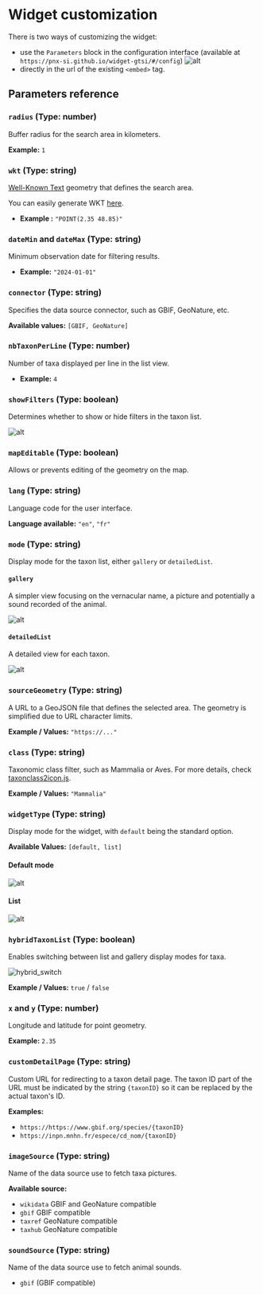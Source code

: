# Widget customization

There is two ways of customizing the widget:

- use the `Parameters` block in the configuration interface (available at `https://pnx-si.github.io/widget-gtsi/#/config`)
  ![alt](images/parameters.png)
- directly in the url of the existing `<embed>` tag.

## Parameters reference

### `radius` (**Type:** number)

Buffer radius for the search area in kilometers.

**Example:** `1`

### `wkt` (**Type:** string)

[Well-Known Text](https://fr.wikipedia.org/wiki/Well-known_text) geometry that defines the search area.

You can easily generate WKT [here](https://wktmap.com/).

- **Example :** `"POINT(2.35 48.85)"`

### `dateMin` and `dateMax` (**Type:** string)

Minimum observation date for filtering results.

- **Example:** `"2024-01-01"`

### `connector` (**Type:** string)

Specifies the data source connector, such as GBIF, GeoNature, etc.

**Available values:** `[GBIF, GeoNature]`

### `nbTaxonPerLine` (**Type:** number)

Number of taxa displayed per line in the list view.

- **Example:** `4`

### `showFilters` (**Type:** boolean)

Determines whether to show or hide filters in the taxon list.

![alt](images/customize/filter_switch.gif)

### `mapEditable` (**Type:** boolean)

Allows or prevents editing of the geometry on the map.

### `lang` (**Type:** string)

Language code for the user interface.

**Language available:** `"en"`, `"fr"`

### `mode` (**Type:** string)

Display mode for the taxon list, either `gallery` or `detailedList`.

#### `gallery`

A simpler view focusing on the vernacular name, a picture and potentially a sound recorded of the animal.

![alt](images/first_result_gallery.png)

#### `detailedList`

A detailed view for each taxon.

![alt](images/first_result.png)

### `sourceGeometry` (**Type:** string)

A URL to a GeoJSON file that defines the selected area. The geometry is simplified due to URL character limits.

**Example / Values:** `"https://..."`

### `class` (**Type:** string)

Taxonomic class filter, such as Mammalia or Aves. For more details, check [taxonclass2icon.js](https://github.com/PnX-SI/widget-gtsi/blob/main/src/assets/taxonclass2icon.js).

**Example / Values:** `"Mammalia"`

### `widgetType` (**Type:** string)

Display mode for the widget, with `default` being the standard option.

**Available Values:** `[default, list]`

#### Default mode

![alt](images/maplist_mode.png)

#### List

![alt](images/first_result_gallery.png)

### `hybridTaxonList` (**Type:** boolean)

Enables switching between list and gallery display modes for taxa.

![hybrid_switch](images/customize/hybrid_switch.gif)

**Example / Values:** `true` / `false`

### `x` and `y` (**Type:** number)

Longitude and latitude for point geometry.

**Example:** `2.35`

### `customDetailPage` (**Type:** string)

Custom URL for redirecting to a taxon detail page. The taxon ID part of the URL must be indicated by the string `{taxonID}` so it can be replaced by the actual taxon's ID.

**Examples:**

- `https://https://www.gbif.org/species/{taxonID}`
- `https://inpn.mnhn.fr/espece/cd_nom/{taxonID}`

### `imageSource` (**Type:** string)

Name of the data source use to fetch taxa pictures.

**Available source:**

- `wikidata` GBIF and GeoNature compatible
- `gbif` GBIF compatible
- `taxref` GeoNature compatible
- `taxhub` GeoNature compatible

### `soundSource` (**Type:** string)

Name of the data source use to fetch animal sounds.

- `gbif` (GBIF compatible)
